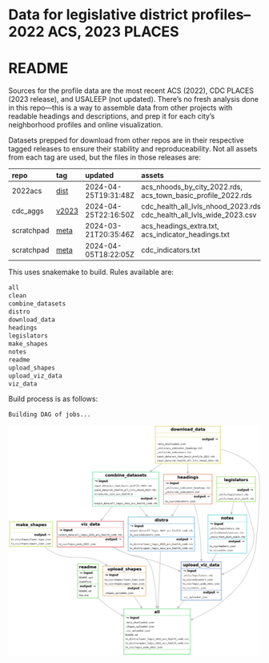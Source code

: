 # Data for legislative district profiles–2022 ACS, 2023 PLACES


# README

Sources for the profile data are the most recent ACS (2022), CDC PLACES
(2023 release), and USALEEP (not updated). There’s no fresh analysis
done in this repo—this is a way to assemble data from other projects
with readable headings and descriptions, and prep it for each city’s
neighborhood profiles and online visualization.

Datasets prepped for download from other repos are in their respective
tagged releases to ensure their stability and reproduceability. Not all
assets from each tag are used, but the files in those releases are:

| repo       | tag                                                                   | updated              | assets                                                                |
|:-----------|:----------------------------------------------------------------------|:---------------------|:----------------------------------------------------------------------|
| 2022acs    | [dist](https://github.com/CT-Data-Haven/2022acs/releases/tag/dist)    | 2024-04-25T19:31:48Z | acs_nhoods_by_city_2022.rds, acs_town_basic_profile_2022.rds          |
| cdc_aggs   | [v2023](https://github.com/CT-Data-Haven/cdc_aggs/releases/tag/v2023) | 2024-04-25T22:16:50Z | cdc_health_all_lvls_nhood_2023.rds, cdc_health_all_lvls_wide_2023.csv |
| scratchpad | [meta](https://github.com/CT-Data-Haven/scratchpad/releases/tag/meta) | 2024-03-21T20:35:46Z | acs_headings_extra.txt, acs_indicator_headings.txt                    |
| scratchpad | [meta](https://github.com/CT-Data-Haven/scratchpad/releases/tag/meta) | 2024-04-05T18:22:05Z | cdc_indicators.txt                                                    |

This uses snakemake to build. Rules available are:

    all
    clean
    combine_datasets
    distro
    download_data
    headings
    legislators
    make_shapes
    notes
    readme
    upload_shapes
    upload_viz_data
    viz_data

Build process is as follows:

    Building DAG of jobs...

![snakemake DAG](dag.png)

